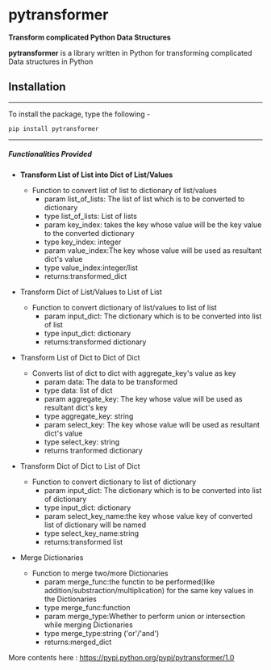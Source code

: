# pytransformer
**Transform complicated Python Data Structures**

**pytransformer** is a library written in Python for transforming complicated  Data structures in Python
## Installation
***
To install the package, type the following -

	pip install pytransformer
***

##### Functionalities Provided
-  **Transform List of List into Dict of List/Values**
        
    - Function to convert list of list to dictionary of list/values
        - param list_of_lists: The list of list which is to be converted to
dictionary
        - type list_of_lists: List of lists
        - param key_index: takes the key whose value will be the key value to the converted dictionary
        - type key_index: integer
        - param value_index:The key whose value will be used as resultant dict's value
        - type value_index:integer/list
        - returns:transformed_dict    
-  Transform  Dict of List/Values to List of List

    - Function to convert dictionary of list/values to list of list
        - param input_dict: The dictionary which is to be converted into list of list
        - type input_dict: dictionary
        - returns:transformed dictionary
-  Transform  List of Dict to Dict of Dict
    - Converts list of dict to dict with aggregate_key's value as key
        - param data: The data to be transformed
        - type data: list of dict
        - param aggregate_key: The key whose value will be used as resultant dict's key
        - type aggregate_key: string
        - param select_key: The key whose value will be used as resultant dict's value
        - type select_key: string
        - returns tranformed dictionary
-  Transform  Dict of Dict to List of Dict
    - Function to convert dictionary to list of dictionary
        - param input_dict: The dictionary which is to be converted into list of dictionary
        - type input_dict: dictionary
        - param select_key_name:the key whose value key of converted list of dictionary will be named
        - type select_key_name:string
        - returns:transformed list
    
-  Merge Dictionaries
    - Function to merge two/more Dictionaries
        - param merge_func:the functin to be performed(like addition/substraction/multiplication) for the same key values in the Dictionaries
        - type merge_func:function
        - param merge_type:Whether to perform union or intersection while merging Dictionaries
        - type merge_type:string ('or'/'and')
        - returns:merged_dict
        
More contents here : https://pypi.python.org/pypi/pytransformer/1.0
    
